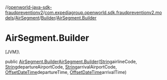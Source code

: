 //[openworld-java-sdk-fraudpreventionv2](../../../../index.md)/[com.expediagroup.openworld.sdk.fraudpreventionv2.models](../../index.md)/[AirSegment](../index.md)/[Builder](index.md)/[AirSegment.Builder](-air-segment.-builder.md)

# AirSegment.Builder

[JVM]\

public [AirSegment.Builder](index.md)[AirSegment.Builder](-air-segment.-builder.md)([String](https://docs.oracle.com/javase/8/docs/api/java/lang/String.html)airlineCode, [String](https://docs.oracle.com/javase/8/docs/api/java/lang/String.html)departureAirportCode, [String](https://docs.oracle.com/javase/8/docs/api/java/lang/String.html)arrivalAirportCode, [OffsetDateTime](https://docs.oracle.com/javase/8/docs/api/java/time/OffsetDateTime.html)departureTime, [OffsetDateTime](https://docs.oracle.com/javase/8/docs/api/java/time/OffsetDateTime.html)arrivalTime)
